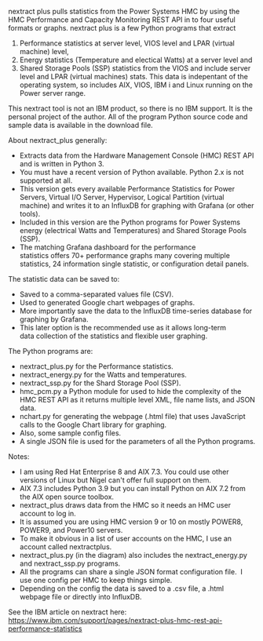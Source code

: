 nextract plus pulls statistics from the Power Systems HMC by using the HMC Performance and Capacity Monitoring REST API in to four useful formats or graphs. 
nextract plus is a few Python programs that extract 
1) Performance statistics at server level, VIOS level and LPAR (virtual machine) level,
2) Energy statistics (Temperature and electical Watts) at a server level and
3) Shared Storage Pools (SSP) statistics from the VIOS and include server level and LPAR (virtual machines) stats.
This data is indepentant of the operating system, so includes AIX, VIOS, IBM i and Linux running on the Power server range.

This nextract tool is not an IBM product, so there is no IBM support. 
It is the personal project of the author.
All of the program Python source code and sample data is available in the download file.

About nextract_plus generally:
 - Extracts data from the Hardware Management Console (HMC) REST API and is written in Python 3.
 - You must have a recent version of Python available. Python 2.x is not supported at all.
 -  This version gets every available Performance Statistics for Power Servers, Virtual I/O Server, Hypervisor, Logical Partition (virtual machine) and writes it to an InfluxDB for graphing with Grafana (or other tools).
 - Included in this version are the Python programs for Power Systems energy (electrical Watts and Temperatures) and Shared Storage Pools (SSP).
 - The matching Grafana dashboard for the performance statistics offers 70+ performance graphs many covering multiple statistics, 24 information single statistic, or configuration detail panels.

The statistic data can be saved to:
- Saved to a comma-separated values file (CSV).
- Used to generated Google chart webpages of graphs.
- More importantly save the data to the InfluxDB time-series database for graphing by Grafana.
- This later option is the recommended use as it allows long-term data collection of the statistics and flexible user graphing.

The Python programs are:
 - nextract_plus.py for the Performance statistics.
 - nextract_energy.py for the Watts and temperatures.
 - nextract_ssp.py for the Shard Storage Pool (SSP).
 - hmc_pcm.py a Python module for used to hide the complexity of the HMC REST API as it returns multiple level XML, file name lists, and JSON data.
 - nchart.py for generating the webpage (.html file) that uses JavaScript calls to the Google Chart library for graphing.
 - Also, some sample config files.
 - A single JSON file is used for the parameters of all the Python programs.

Notes:
 - I am using Red Hat Enterprise 8 and AIX 7.3. You could use other versions of Linux but Nigel can't offer full support on them.
 - AIX 7.3 includes Python 3.9 but you can install Python on AIX 7.2 from the AIX open source toolbox.
 - nextract_plus draws data from the HMC so it needs an HMC user account to log in.
 - It is assumed you are using HMC version 9 or 10 on mostly POWER8, POWER9, and Power10 servers.
 - To make it obvious in a list of user accounts on the HMC, I use an account called nextractplus.
 - nextract_plus.py (in the diagram) also includes the nextract_energy.py and nextract_ssp.py programs.
 - All the programs can share a single JSON format configuration file.  I use one config per HMC to keep things simple.
 - Depending on the config the data is saved to a .csv file, a .html webpage file or directly into InfluxDB.

See the IBM article on nextract here: https://www.ibm.com/support/pages/nextract-plus-hmc-rest-api-performance-statistics
